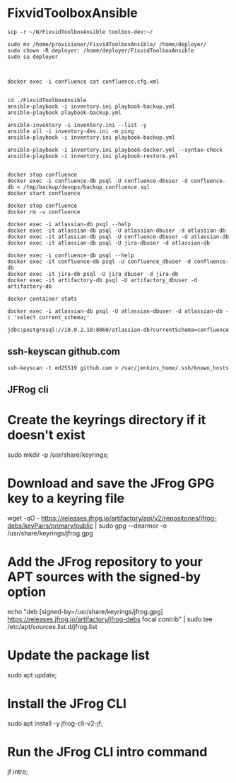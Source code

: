 # FixvidToolboxAnsible
    
    scp -r ~/W/FixvidToolboxAnsible toolbox-dev:~/

    sudo mv /home/provisioner/FixvidToolboxAnsible/ /home/deployer/
    sudo chown -R deployer: /home/deployer/FixvidToolboxAnsible
    sudo su deployer


   
    docker exec -i confluence cat confluence.cfg.xml


    cd ./FixvidToolboxAnsible
    ansible-playbook -i inventory.ini playbook-backup.yml
    ansible-playbook playbook-backup.yml

    ansible-inventory -i inventory.ini --list -y
    ansible all -i inventory-dev.ini -m ping
    ansible-playbook -i inventory.ini playbook-backup.yml

    ansible-playbook -i inventory.ini playbook-docker.yml --syntax-check
    ansible-playbook -i inventory.ini playbook-restore.yml


    docker stop confluence
    docker exec -i confluence-db psql -U confluence-dbuser -d confluence-db < /tmp/backup/devops/backup_confluence.sql
    docker start confluence

    docker stop confluence
    docker rm -v confluence

    docker exec -i atlassian-db psql --help
    docker exec -it atlassian-db psql -U atlassian-dbuser -d atlassian-db 
    docker exec -it atlassian-db psql -U confluence-dbuser -d atlassian-db
    docker exec -it atlassian-db psql -U jira-dbuser -d atlassian-db

    docker exec -i confluence-db psql --help
    docker exec -it confluence-db psql -U confluence_dbuser -d confluence-db 
    docker exec -it jira-db psql -U jira_dbuser -d jira-db
    docker exec -it artifactory-db psql -U artifactory_dbuser -d artifactory-db
    
    docker container stats

    docker exec -i atlassian-db psql -U atlassian-dbuser -d atlassian-db -c 'select current_schema;'

    jdbc:postgresql://10.0.2.10:8060/atlassian-db?currentSchema=confluence

## ssh-keyscan github.com

    ssh-keyscan -t ed25519 github.com > /var/jenkins_home/.ssh/known_hosts

## JFRog cli

# Create the keyrings directory if it doesn't exist
sudo mkdir -p /usr/share/keyrings;

# Download and save the JFrog GPG key to a keyring file
wget -qO - https://releases.jfrog.io/artifactory/api/v2/repositories/jfrog-debs/keyPairs/primary/public | sudo gpg --dearmor -o /usr/share/keyrings/jfrog.gpg

# Add the JFrog repository to your APT sources with the signed-by option
echo "deb [signed-by=/usr/share/keyrings/jfrog.gpg] https://releases.jfrog.io/artifactory/jfrog-debs focal contrib" | sudo tee /etc/apt/sources.list.d/jfrog.list


# Update the package list
sudo apt update;

# Install the JFrog CLI
sudo apt install -y jfrog-cli-v2-jf;

# Run the JFrog CLI intro command
jf intro;